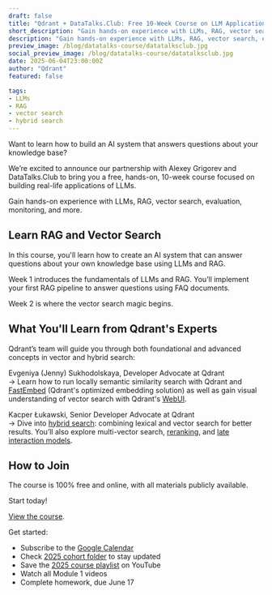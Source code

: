 ```yaml
---
draft: false
title: "Qdrant + DataTalks.Club: Free 10-Week Course on LLM Applications"
short_description: "Gain hands-on experience with LLMs, RAG, vector search, evaluation, monitoring, and more."
description: "Gain hands-on experience with LLMs, RAG, vector search, evaluation, monitoring, and more."
preview_image: /blog/datatalks-course/datatalksclub.jpg
social_preview_image: /blog/datatalks-course/datatalksclub.jpg
date: 2025-06-04T23:00:00Z
author: "Qdrant"
featured: false

tags:
- LLMs
- RAG
- vector search
- hybrid search
---
```


Want to learn how to build an AI system that answers questions about your knowledge base? 

We’re excited to announce our partnership with Alexey Grigorev and DataTalks.Club to bring you a free, hands-on, 10-week course focused on building real-life applications of LLMs. 

Gain hands-on experience with LLMs, RAG, vector search, evaluation, monitoring, and more.

## Learn RAG and Vector Search
In this course, you'll learn how to create an AI system that can answer questions about your own knowledge base using LLMs and RAG.

Week 1 introduces the fundamentals of LLMs and RAG. You’ll implement your first RAG pipeline to answer questions using FAQ documents.

Week 2 is where the vector search magic begins.

## What You'll Learn from Qdrant's Experts   
Qdrant’s team will guide you through both foundational and advanced concepts in vector and hybrid search:

Evgeniya (Jenny) Sukhodolskaya, Developer Advocate at Qdrant  
→ Learn how to run locally semantic similarity search with Qdrant and [FastEmbed](https://qdrant.tech/documentation/fastembed/) (Qdrant's optimized embedding solution) as well as gain visual understanding of vector search with Qdrant's [WebUI](https://qdrant.tech/documentation/web-ui/). 

Kacper Łukawski, Senior Developer Advocate at Qdrant  
→ Dive into [hybrid search](https://qdrant.tech/articles/hybrid-search/): combining lexical and vector search for better results. You’ll also explore multi-vector search, [reranking](https://qdrant.tech/documentation/advanced-tutorials/reranking-hybrid-search/), and [late interaction models](https://qdrant.tech/articles/late-interaction-models/).

## How to Join  
The course is 100% free and online, with all materials publicly available.

Start today\! 

[View the course](https://github.com/DataTalksClub/llm-zoomcamp).

Get started: 

* Subscribe to the [Google Calendar](https://club.us19.list-manage.com/track/click?u=0d7822ab98152f5afc118c176&id=609a460b09&e=ef9de8fba5)  
* Check [2025 cohort folder](https://club.us19.list-manage.com/track/click?u=0d7822ab98152f5afc118c176&id=0281df4dc6&e=ef9de8fba5) to stay updated  
* Save the [2025 course playlist](https://club.us19.list-manage.com/track/click?u=0d7822ab98152f5afc118c176&id=98262d0a5d&e=ef9de8fba5) on YouTube  
* Watch all Module 1 videos  
* Complete homework, due June 17